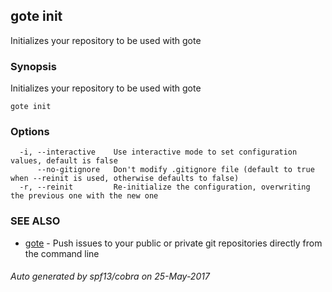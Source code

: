 ## gote init

Initializes your repository to be used with gote

### Synopsis


Initializes your repository to be used with gote

```
gote init
```

### Options

```
  -i, --interactive    Use interactive mode to set configuration values, default is false
      --no-gitignore   Don't modify .gitignore file (default to true when --reinit is used, otherwise defaults to false)
  -r, --reinit         Re-initialize the configuration, overwriting the previous one with the new one
```

### SEE ALSO
* [gote](gote.md)	 - Push issues to your public or private git repositories directly from the command line

###### Auto generated by spf13/cobra on 25-May-2017
